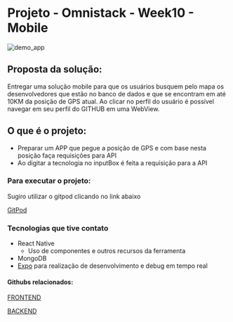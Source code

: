 # Projeto - Omnistack - Week10 - **Mobile**

![demo_app](https://user-images.githubusercontent.com/19207320/75402377-62679f00-58e3-11ea-9e9d-8e0e2f9a9144.gif)

## Proposta da solução: 
Entregar uma solução mobile para que os usuários busquem pelo mapa os desenvolvedores que estão no banco de dados e
que se encontram em até 10KM da posição de GPS atual. Ao clicar no perfil do usuário é possível navegar em seu perfil do GITHUB em uma WebView.

## O que é o projeto:  
- Preparar um APP que pegue a posição de GPS e com base nesta posição faça requisições para API
- Ao digitar a tecnologia no inputBox é feita a requisição para a API


### Para executar o projeto: 
Sugiro utilizar o gitpod clicando no link abaixo
    
[GitPod](https://gitpod.io/#https://github.com/brunotdantas/Week10-omnistack-mobile/)

### Tecnologias que tive contato 
- React Native
  - Uso de componentes e outros recursos da ferramenta
- MongoDB
- [Expo](https://expo.io/) para realização de desenvolvimento e debug em tempo real 
 

#### Githubs relacionados: 
[FRONTEND](https://github.com/brunotdantas/Week10-omnistack-frontend)

[BACKEND](https://github.com/brunotdantas/Week10-omnistack-backend)

